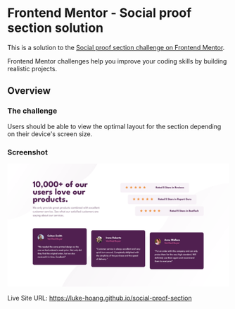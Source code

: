# Frontend Mentor - Social proof section solution

This is a solution to the [Social proof section challenge on Frontend Mentor](https://www.frontendmentor.io/challenges/social-proof-section-6e0qTv_bA).

Frontend Mentor challenges help you improve your coding skills by building realistic projects. 

## Overview

### The challenge

Users should be able to view the optimal layout for the section depending on their device's screen size.

### Screenshot

![](./screenshot.png)

Live Site URL:  https://luke-hoang.github.io/social-proof-section
